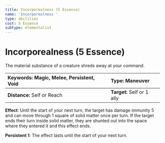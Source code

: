 ```yaml
---
title: Incorporealness (5 Essence)
name: 'Incorporealness '
type: abilities
cost: 5 Essence
subtype: elementalist
---
```


# Incorporealness (5 Essence)

The material substance of a creature shreds away at your command.

| **Keywords:** Magic, Melee, Persistent, Void | **Type:** Maneuver         |
| :------------------------------------------- | :------------------------- |
| **Distance:** Self or Reach                  | **Target:** Self or 1 ally |

**Effect**: Until the start of your next turn, the target has damage immunity 5 and can move through 1 square of solid matter once per turn. If the target ends their turn inside solid matter, they are shunted out into the space where they entered it and this effect ends.

**Persistent 1**: The effect lasts until the start of your next turn.
